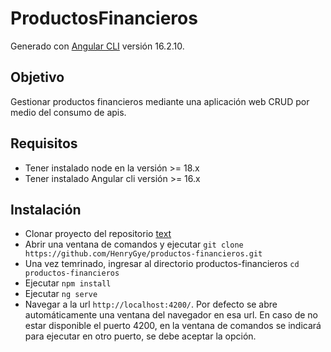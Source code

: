 # ProductosFinancieros

Generado con [Angular CLI](https://github.com/angular/angular-cli) versión 16.2.10.

## Objetivo

Gestionar productos financieros mediante una aplicación web CRUD por medio del consumo de apis.

## Requisitos

* Tener instalado node en la versión >= 18.x
* Tener instalado Angular cli versión >= 16.x

## Instalación 
* Clonar proyecto del repositorio [text](https://github.com/HenryGye/productos-financieros)
* Abrir una ventana de comandos y ejecutar `git clone https://github.com/HenryGye/productos-financieros.git`
* Una vez temrinado, ingresar al directorio productos-financieros `cd productos-financieros`
* Ejecutar `npm install`
* Ejecutar `ng serve`
* Navegar a la url `http://localhost:4200/`. Por defecto se abre automáticamente una ventana del navegador en esa url. En caso de no estar disponible el puerto 4200, en la ventana de comandos se indicará para ejecutar en otro puerto, se debe aceptar la opción.